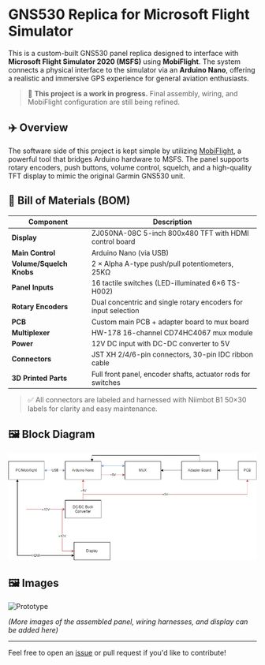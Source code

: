 # GNS530 Replica for Microsoft Flight Simulator

This is a custom-built GNS530 panel replica designed to interface with **Microsoft Flight Simulator 2020 (MSFS)** using **MobiFlight**. The system connects a physical interface to the simulator via an **Arduino Nano**, offering a realistic and immersive GPS experience for general aviation enthusiasts.

> 🚧 **This project is a work in progress.** Final assembly, wiring, and MobiFlight configuration are still being refined.

## ✈️ Overview

The software side of this project is kept simple by utilizing [MobiFlight](https://www.mobiflight.com/), a powerful tool that bridges Arduino hardware to MSFS. The panel supports rotary encoders, push buttons, volume control, squelch, and a high-quality TFT display to mimic the original Garmin GNS530 unit.

## 🧰 Bill of Materials (BOM)

| Component | Description |
|----------|-------------|
| **Display** | ZJ050NA-08C 5-inch 800x480 TFT with HDMI control board |
| **Main Control** | Arduino Nano (via USB) |
| **Volume/Squelch Knobs** | 2 × Alpha A-type push/pull potentiometers, 25KΩ |
| **Panel Inputs** | 16 tactile switches (LED-illuminated 6×6 TS-H002) |
| **Rotary Encoders** | Dual concentric and single rotary encoders for input selection |
| **PCB** | Custom main PCB + adapter board to mux board |
| **Multiplexer** | HW-178 16-channel CD74HC4067 mux module |
| **Power** | 12V DC input with DC-DC converter to 5V |
| **Connectors** | JST XH 2/4/6-pin connectors, 30-pin IDC ribbon cable |
| **3D Printed Parts** | Full front panel, encoder shafts, actuator rods for switches |

> ✅ All connectors are labeled and harnessed with Niimbot B1 50×30 labels for clarity and easy maintenance.

## 🖼️ Block Diagram

![Block Diagram](https://github.com/br4593/GNS530/blob/main/drawings/block_diagram.png)

## 🖼️ Images

![Prototype](20250606_175118.jpg)

*(More images of the assembled panel, wiring harnesses, and display can be added here)*

---

Feel free to open an [issue](https://github.com/YOUR_USERNAME/GNS530-replica/issues) or pull request if you'd like to contribute!
